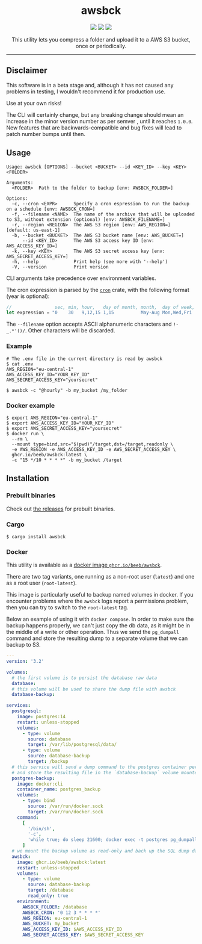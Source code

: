 <h1 align="center">awsbck</h1>

<p align="center">
  <a href="https://github.com/beeb/awsbck/actions/workflows/ci.yml"><img src="https://img.shields.io/github/actions/workflow/status/beeb/awsbck/ci.yml?style=flat-square" /></a>
  <a href="https://crates.io/crates/awsbck"><img src="https://img.shields.io/crates/v/awsbck.svg?style=flat-square" /></a>
  <a href="https://github.com/beeb/awsbck/blob/main/LICENSE-MIT"><img src="https://img.shields.io/crates/l/awsbck.svg?style=flat-square" /></a>
</p>

<p align="center">
  This utility lets you compress a folder and upload it to a AWS S3 bucket, once or periodically.
</p>

<hr/>

## Disclaimer

This software is in a beta stage and, although it has not caused any problems in testing, I wouldn't recommend it for
production use.

Use at your own risks!

The CLI will certainly change, but any breaking change should mean an increase in the minor version number as per semver
, until it reaches `1.0.0`. New features that are backwards-compatible and bug fixes will lead to patch number bumps
until then.

## Usage

```
Usage: awsbck [OPTIONS] --bucket <BUCKET> --id <KEY_ID> --key <KEY> <FOLDER>

Arguments:
  <FOLDER>  Path to the folder to backup [env: AWSBCK_FOLDER=]

Options:
  -c, --cron <EXPR>      Specify a cron espression to run the backup on a schedule [env: AWSBCK_CRON=]
  -f, --filename <NAME>  The name of the archive that will be uploaded to S3, without extension (optional) [env: AWSBCK_FILENAME=]
  -r, --region <REGION>  The AWS S3 region [env: AWS_REGION=] [default: us-east-1]
  -b, --bucket <BUCKET>  The AWS S3 bucket name [env: AWS_BUCKET=]
      --id <KEY_ID>      The AWS S3 access key ID [env: AWS_ACCESS_KEY_ID=]
  -k, --key <KEY>        The AWS S3 secret access key [env: AWS_SECRET_ACCESS_KEY=]
  -h, --help             Print help (see more with '--help')
  -V, --version          Print version
```

CLI arguments take precedence over environment variables.

The cron expression is parsed by the [`cron`](https://github.com/zslayton/cron) crate, with the following format (year
is optional):

```rust
//                sec, min, hour,   day of month, month,  day of week, year
let expression = "0    30   9,12,15 1,15          May-Aug Mon,Wed,Fri  2018/2";
```

The `--filename` option accepts ASCII alphanumeric characters and `!-_.*'()/`. Other characters will be discarded.

### Example

```shell
# The .env file in the current directory is read by awsbck
$ cat .env
AWS_REGION="eu-central-1"
AWS_ACCESS_KEY_ID="YOUR_KEY_ID"
AWS_SECRET_ACCESS_KEY="yoursecret"

$ awsbck -c "@hourly" -b my_bucket /my_folder
```

### Docker example

```
$ export AWS_REGION="eu-central-1"
$ export AWS_ACCESS_KEY_ID="YOUR_KEY_ID"
$ export AWS_SECRET_ACCESS_KEY="yoursecret"
$ docker run \
  --rm \
  --mount type=bind,src="$(pwd)"/target,dst=/target,readonly \
  -e AWS_REGION -e AWS_ACCESS_KEY_ID -e AWS_SECRET_ACCESS_KEY \
  ghcr.io/beeb/awsbck:latest \
  -c "15 */10 * * * *" -b my_bucket /target
```

## Installation

### Prebuilt binaries

Check out [the releases](https://github.com/beeb/awsbck/releases) for prebuilt binaries.

### Cargo

```shell
$ cargo install awsbck
```

### Docker

This utility is available as a
[docker image `ghcr.io/beeb/awsbck`](https://github.com/beeb/awsbck/pkgs/container/awsbck).

There are two tag variants, one running as a non-root user (`latest`) and one as a root user (`root-latest`).

This image is particularly useful to backup named volumes in docker. If you encounter problems where the `awsbck` logs
report a permissions problem, then you can try to switch to the `root-latest` tag.

Below an example of using it with `docker compose`. In order to make sure the backup happens properly, we can't just
copy the db data, as it might be in the middle of a write or other operation. Thus we send the `pg_dumpall` command
and store the resulting dump to a separate volume that we can backup to S3.

```yml
---
version: '3.2'

volumes:
  # the first volume is to persist the database raw data
  database:
  # this volume will be used to share the dump file with awsbck
  database-backup:

services:
  postgresql:
    image: postgres:14
    restart: unless-stopped
    volumes:
      - type: volume
        source: database
        target: /var/lib/postgresql/data/
      - type: volume
        source: database-backup
        target: /backup
  # this service will send a dump command to the postgres container periodically (here 6h)
  # and store the resulting file in the `database-backup` volume mounted at `/backup`
  postgres-backup:
    image: docker:cli
    container_name: postgres_backup
    volumes:
      - type: bind
        source: /var/run/docker.sock
        target: /var/run/docker.sock
    command:
      [
        '/bin/sh',
        '-c',
        'while true; do sleep 21600; docker exec -t postgres pg_dumpall -c -U postgres > /backup/dump_database.sql; done'
      ]
  # we mount the backup volume as read-only and back up the SQL dump daily at 3.12am
  awsbck:
    image: ghcr.io/beeb/awsbck:latest
    restart: unless-stopped
    volumes:
      - type: volume
        source: database-backup
        target: /database
        read_only: true
    environment:
      AWSBCK_FOLDER: /database
      AWSBCK_CRON: '0 12 3 * * * *'
      AWS_REGION: eu-central-1
      AWS_BUCKET: my_bucket
      AWS_ACCESS_KEY_ID: $AWS_ACCESS_KEY_ID
      AWS_SECRET_ACCESS_KEY: $AWS_SECRET_ACCESS_KEY
```
